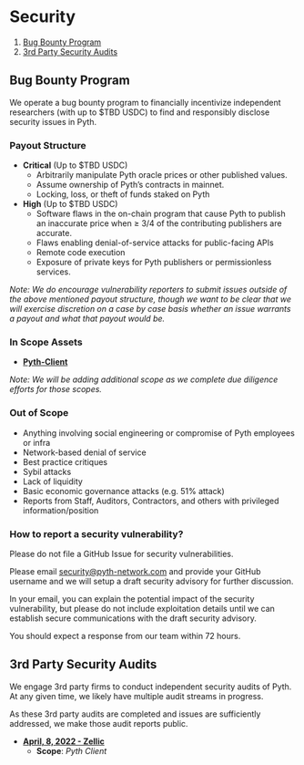 # Security

1. [Bug Bounty Program](#bounty)
2. [3rd Party Security Audits](#audits)

<a name="bounty"></a>
## Bug Bounty Program

We operate a bug bounty program to financially incentivize independent researchers (with up to $TBD USDC) to find and responsibly disclose security issues in Pyth.
### Payout Structure

- **Critical** (Up to $TBD USDC)
    - Arbitrarily manipulate Pyth oracle prices or other published values.
    - Assume ownership of Pyth’s contracts in mainnet.
    - Locking, loss, or theft of funds staked on Pyth
- **High** (Up to $TBD USDC)
    - Software flaws in the on-chain program that cause Pyth to publish an inaccurate price when ≥ 3/4 of the contributing publishers are accurate.
    - Flaws enabling denial-of-service attacks for public-facing APIs
    - Remote code execution
    - Exposure of private keys for Pyth publishers or permissionless services.

_Note: We do encourage vulnerability reporters to submit issues outside of the above mentioned payout structure, though we want to be clear that we will exercise discretion on a case by case basis whether an issue warrants a payout and what that payout would be._

### In Scope Assets
- **[Pyth-Client](https://github.com/pyth-network/pyth-client)**

_Note: We will be adding additional scope as we complete due diligence efforts for those scopes._

### Out of Scope

- Anything involving social engineering or compromise of Pyth employees or infra
- Network-based denial of service
- Best practice critiques
- Sybil attacks
- Lack of liquidity
- Basic economic governance attacks (e.g. 51% attack)
- Reports from Staff, Auditors, Contractors, and others with privileged information/position

### How to report a security vulnerability?

Please do not file a GitHub Issue for security vulnerabilities.

Please email security@pyth-network.com and provide your GitHub username and we will setup a draft security advisory for further discussion.

In your email, you can explain the potential impact of the security vulnerability, but please do not include exploitation details until we can establish secure communications with the draft security advisory.

You should expect a response from our team within 72 hours.

<a name="audits"></a>
## 3rd Party Security Audits

We engage 3rd party firms to conduct independent security audits of Pyth.  At any given time, we likely have multiple audit streams in progress.

As these 3rd party audits are completed and issues are sufficiently addressed, we make those audit reports public.

- **[April, 8, 2022 - Zellic](https://github.com/pyth-network/audit-reports/blob/main/2022_04_08/pyth_oracle_client_zellic.pdf)**
    - **Scope**: *Pyth Client*